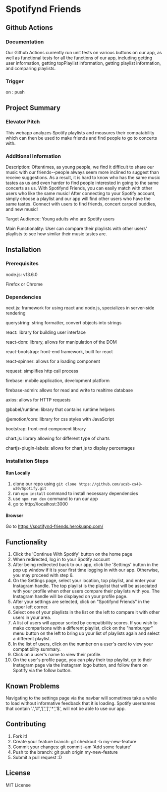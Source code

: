 # Spotifynd Friends

## Github Actions
### Documentation
Our Github Actions currently run unit tests on various buttons on our app, as well as functional tests for all the functions of our app, including getting user information, getting topPlaylist information, getting playlist information, and comparing playlists.
### Trigger
on : push
## Project Summary
### Elevator Pitch  
This webapp analyzes Spotify playlists and measures their compatability which can then be used to make friends and find people to go to concerts with.

### Additional Information  
Description: Oftentimes, as young people, we find it difficult to share our music with our friends--people always seem more inclined to suggest than receive suggestions. As a result, it is hard to know who has the same music tastes as us and even harder to find people interested in going to the same concerts as us. With Spotifynd Friends, you can easily match with other users who like the same music! After connecting to your Spotify account, simply choose a playlist and our app will find other users who have the same tastes. Connect with users to find friends, concert carpool buddies, and new music!

Target Audience: Young adults who are Spotify users

Main Functionality: User can compare their playlists with other users' playlists to see how similar their music tastes are. 

## Installation
### Prerequisites
node.js: v13.6.0

Firefox or Chrome

### Dependencies  
next.js: framework for using react and node.js, specializes in server-side rendering

querystring: string formatter, convert objects into strings

react: library for building user interface

react-dom: library, allows for manipulation of the DOM

react-bootstrap: front-end framework, built for react

react-spinner: allows for a loading component

request: simplifies http call process

firebase: mobile application, development platform

firebase-admin: allows for read and write to realtime database

axios: allows for HTTP requests

@babel/runtime: library that contains runtime helpers

@emotion/core: library for css styles with JavaScript

bootstrap: front-end component library

chart.js: library allowing for different type of charts

chartjs-plugin-labels: allows for chart.js to display percentages


### Installation Steps

#### Run Locally
1. clone our repo using `git clone https://github.com/ucsb-cs48-w20/Spotify.git`
2. run `npm install` command to install necessary dependencies
3. use `npm run dev` command to run our app
4. go to http://localhost:3000

#### Browser
Go to https://spotifynd-friends.herokuapp.com/

## Functionality
1. Click the 'Continue With Spotify' button on the home page
2. When redirected, log in to your Spotify account
3. After being redirected back to our app, click the 'Settings' button in the pop up window if it is your first time logging in with our app. Otherwise, you may proceed with step 6.
4. On the Settings page, select your location, top playlist, and enter your Instagram handle. The top playlist is the playlist that will be associated with your profile when other users compare their playlists with you. The Instagram handle will be displayed on your profile page.
5. After your settings are selected, click on "Spotifynd Friends" in the upper left corner.
6. Select one of your playlists in the list on the left to compare it with other users in your area.
7. A list of users will appear sorted by compatibility scores. If you wish to make comparisons with a different playlist, click on the "hamburger" menu button on the left to bring up your list of playlists again and select a different playlist.
8. In the list of users, click on the number on a user's card to view your compatibility summary.
9. Click on a user's name to view their profile.
10. On the user's profile page, you can play their top playlist, go to their Instagram page via the Instagram logo button, and follow them on Spotify via the follow button. 

## Known Problems
Navigating to the settings page via the navbar will sometimes take a while to load without informative feedback that it is loading.
Spotify usernames that contain '.','#','[',']','*','$', will not be able to use our app.

## Contributing
1. Fork it!  
2. Create your feature branch: git checkout -b my-new-feature  
3. Commit your changes: git commit -am 'Add some feature'  
4. Push to the branch: git push origin my-new-feature  
5. Submit a pull request :D  

## License
MIT License

